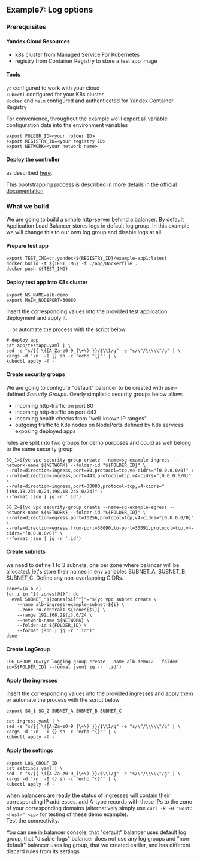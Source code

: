## Example7: Log options

### Prerequisites

#### Yandex Cloud Resources
- k8s cluster from Managed Service For Kubernetes
- registry from Container Registry to store a test app image

#### Tools
`yc` configured to work with your cloud  
`kubectl` configured for your K8s cluster  
`docker` and `helm` configured and authenticated for Yandex Container Registry

For convenience, throughout the example we'll export all variable configuration data into the environment variables
```shell
export FOLDER_ID=<your folder ID>
export REGISTRY_ID=<your registry ID>
export NETWORK=<your network name>
```

#### Deploy the controller
as described [here](../../helm/yc-alb-ingress-controller/README.md).

This bootstrapping process is described in more details in the [official documentation](https://cloud.yandex.ru/docs/managed-kubernetes/solutions/alb-ingress-controller)

### What we build

We are going to build a simple http-server behind a balancer.
By default Application Load Balancer stores logs in default log group. In this example 
we will change this to our own log group and disable logs at all. 

#### Prepare test app
```shell
export TEST_IMG=cr.yandex/${REGISTRY_ID}/example-app1:latest
docker build -t ${TEST_IMG} -f ./app/Dockerfile .
docker push ${TEST_IMG}
```

#### Deploy test app into K8s cluster

```shell
export NS_NAME=alb-demo
export MAIN_NODEPORT=30080
```
insert the corresponding values into the provided test application deployment and apply it.

... or automate the process with the script below
```shell
# deploy app
cat app/testapp.yaml | \
sed -e "s/{{ \([A-Za-z0-9_]\+\) }}/$\\1/g" -e "s/\"/\\\\\"/g" | \
xargs -d '\n' -I {} sh -c 'echo "{}"' | \
kubectl apply -f -
```

#### Create security groups

We are going to configure "default" balancer to be created with user-defined _Security Groups_.
Overly simplistic security groups below allow:
- incoming http-traffic on port 80
- incoming http-traffic on port 443
- incoming health checks from "well-known IP ranges"
- outgoing traffic to K8s nodes on NodePorts defined by K8s services exposing deployed apps

rules are split into two groups for demo purposes and could as well belong to the same security group
```shell
SG_1=$(yc vpc security-group create --name=sg-example-ingress --network-name ${NETWORK} --folder-id "${FOLDER_ID}" \
--rule=direction=ingress,port=80,protocol=tcp,v4-cidrs="[0.0.0.0/0]" \
--rule=direction=ingress,port=443,protocol=tcp,v4-cidrs="[0.0.0.0/0]" \
--rule=direction=ingress,port=30080,protocol=tcp,v4-cidrs="[198.18.235.0/24,198.18.248.0/24]" \
--format json | jq -r '.id')

SG_2=$(yc vpc security-group create --name=sg-example-egress --network-name ${NETWORK} --folder-id "${FOLDER_ID}" \
--rule=direction=egress,port=10256,protocol=tcp,v4-cidrs="[0.0.0.0/0]" \
--rule=direction=egress,from-port=30090,to-port=30091,protocol=tcp,v4-cidrs="[0.0.0.0/0]" \
--format json | jq -r '.id')
```

#### Create subnets

we need to define 1 to 3 subnets, one per zone where balancer will be allocated.
let's store their names in env variables SUBNET_A, SUBNET_B, SUBNET_C. Define any non-overlapping CIDRs.
```shell
zones=(a b c)
for i in "${!zones[@]}"; do
  eval SUBNET_"${zones[$i]^^}"="$(yc vpc subnet create \
    --name alb-ingress-example-subnet-${i} \
    --zone ru-central1-${zones[$i]} \
    --range 192.168.2${i}.0/24 \
    --network-name ${NETWORK} \
    --folder-id ${FOLDER_ID} \
    --format json | jq -r '.id')"
done
```

#### Create LogGroup
```shell 
LOG_GROUP_ID=(yc logging group create --name alb-demo12 --folder-id=${FOLDER_ID} --format json| jq -r '.id')
```



#### Apply the ingresses

insert the corresponding values into the provided ingresses and apply them  or automate the process with the script below
```shell
export SG_1 SG_2 SUBNET_A SUBNET_B SUBNET_C

cat ingress.yaml | \
sed -e "s/{{ \([A-Za-z0-9_]\+\) }}/$\\1/g" -e "s/\"/\\\\\"/g" | \
xargs -d '\n' -I {} sh -c 'echo "{}"' | \
kubectl apply -f -
```

#### Apply the settings
```shell
export LOG_GROUP_ID
cat settings.yaml | \
sed -e "s/{{ \([A-Za-z0-9_]\+\) }}/$\\1/g" -e "s/\"/\\\\\"/g" | \
xargs -d '\n' -I {} sh -c 'echo "{}"' | \
kubectl apply -f -
```


when balancers are ready the status of ingresses will contain their corresponding IP addresses.
add A-type records with these IPs to the zone of your corresponding domains
(alternatively simply use `curl -k -H "Host: <host>" <ip>` for testing of these demo example).  
Test the connectivity.

You can see in balancer console, that "default" balancer uses default log group, that "disable-logs" balancer does not use any log groups and "non-default" balancer
uses log group, that we created earlier, and has different discard rules from its settings